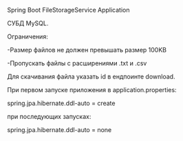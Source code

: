 Spring Boot FileStorageService Application

СУБД MySQL. 

Ограничения:

-Размер файлов не должен превышать размер 100KB 

-Пропускать файлы с расширениями .txt и .csv

Для скачивания файла указать id в ендпоинте download.

При первом запуске приложения в application.properties:

spring.jpa.hibernate.ddl-auto = create

при последующих запусках:

spring.jpa.hibernate.ddl-auto = none